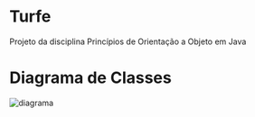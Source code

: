 # Turfe
Projeto da disciplina Princípios de Orientação a Objeto em Java

# Diagrama de Classes
![diagrama](relative/path/to/Diagrama.jpg?raw=true "Diagrama de Classes")
